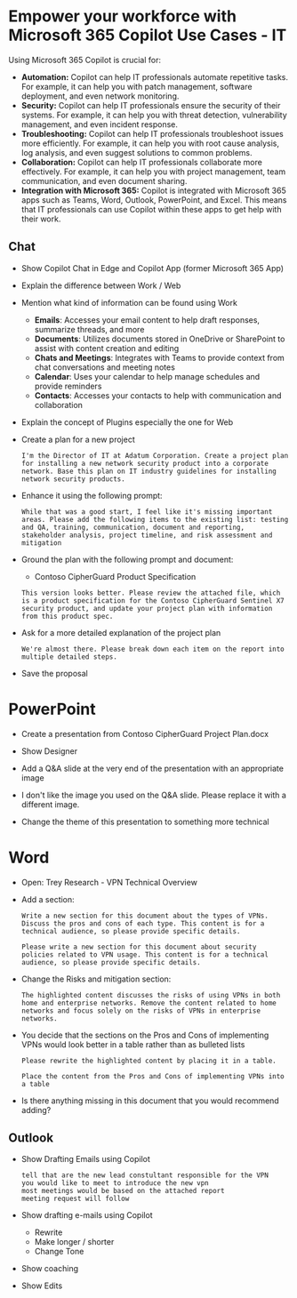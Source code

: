 # Empower your workforce with Microsoft 365 Copilot Use Cases - IT

Using Microsoft 365 Copilot is crucial for:

- **Automation:** Copilot can help IT professionals automate repetitive tasks. For example, it can help you with patch management, software deployment, and even network monitoring.
- **Security:** Copilot can help IT professionals ensure the security of their systems. For example, it can help you with threat detection, vulnerability management, and even incident response.
- **Troubleshooting:** Copilot can help IT professionals troubleshoot issues more efficiently. For example, it can help you with root cause analysis, log analysis, and even suggest solutions to common problems.
- **Collaboration:** Copilot can help IT professionals collaborate more effectively. For example, it can help you with project management, team communication, and even document sharing.
- **Integration with Microsoft 365:** Copilot is integrated with Microsoft 365 apps such as Teams, Word, Outlook, PowerPoint, and Excel. This means that IT professionals can use Copilot within these apps to get help with their work.

## Chat

- Show Copilot Chat in Edge and Copilot App (former Microsoft 365 App)

- Explain the difference between Work / Web

- Mention what kind of information can be found using Work

  - **Emails**: Accesses your email content to help draft responses, summarize threads, and more
  - **Documents**: Utilizes documents stored in OneDrive or SharePoint to assist with content creation and editing
  - **Chats and Meetings**: Integrates with Teams to provide context from chat conversations and meeting notes
  - **Calendar**: Uses your calendar to help manage schedules and provide reminders
  - **Contacts**: Accesses your contacts to help with communication and collaboration

- Explain the concept of Plugins especially the one for Web

- Create a plan for a new project

  ```prompt
  I'm the Director of IT at Adatum Corporation. Create a project plan for installing a new network security product into a corporate network. Base this plan on IT industry guidelines for installing network security products.
  ```

- Enhance it using the following prompt:

  ```prompt
  While that was a good start, I feel like it's missing important areas. Please add the following items to the existing list: testing and QA, training, communication, document and reporting, stakeholder analysis, project timeline, and risk assessment and mitigation
  ```

- Ground the plan with the following prompt and document:

  - Contoso CipherGuard Product Specification

  ```prompt
  This version looks better. Please review the attached file, which is a product specification for the Contoso CipherGuard Sentinel X7 security product, and update your project plan with information from this product spec.
  ```

- Ask for a more detailed explanation of the project plan

  ```prompt
  We're almost there. Please break down each item on the report into multiple detailed steps.
  ```

- Save the proposal

# PowerPoint

- Create a presentation from Contoso CipherGuard Project Plan.docx

- Show Designer

- Add a Q&A slide at the very end of the presentation with an appropriate image

- I don't like the image you used on the Q&A slide. Please replace it with a different image.

- Change the theme of this presentation to something more technical

# Word

- Open: Trey Research - VPN Technical Overview

- Add a section:

  ```prompt
  Write a new section for this document about the types of VPNs. Discuss the pros and cons of each type. This content is for a technical audience, so please provide specific details.
  ```

  ```prompt
  Please write a new section for this document about security policies related to VPN usage. This content is for a technical audience, so please provide specific details.
  ```

- Change the Risks and mitigation section:

  ```prompt
  The highlighted content discusses the risks of using VPNs in both home and enterprise networks. Remove the content related to home networks and focus solely on the risks of VPNs in enterprise networks.
  ```

- You decide that the sections on the Pros and Cons of implementing VPNs would look better in a table rather than as bulleted lists

  ```prompt
  Please rewrite the highlighted content by placing it in a table.

  Place the content from the Pros and Cons of implementing VPNs into a table
  ```

- Is there anything missing in this document that you would recommend adding?

## Outlook

- Show Drafting Emails using Copilot

  ```prompt
  tell that are the new lead constultant responsible for the VPN
  you would like to meet to introduce the new vpn
  most meetings would be based on the attached report
  meeting request will follow
  ```

- Show drafting e-mails using Copilot

  - Rewrite
  - Make longer / shorter
  - Change Tone

- Show coaching

- Show Edits
